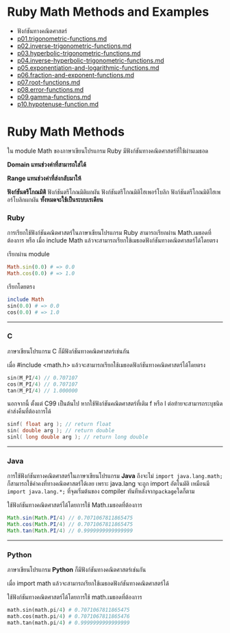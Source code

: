 # Ruby Math Methods and Examples

* ฟังก์ชันทางคณิตศาสตร์
* [p01.trigonometric-functions.md](ruby-math-methods-and-example/p01.trigonometric-functions.md "mention")
* [p02.inverse-trigonometric-functions.md](ruby-math-methods-and-example/p02.inverse-trigonometric-functions.md "mention")
* [p03.hyperbolic-trigonometric-functions.md](ruby-math-methods-and-example/p03.hyperbolic-trigonometric-functions.md "mention")
* [p04.inverse-hyperbolic-trigonometric-functions.md](ruby-math-methods-and-example/p04.inverse-hyperbolic-trigonometric-functions.md "mention")
* [p05.exponentiation-and-logarithmic-functions.md](ruby-math-methods-and-example/p05.exponentiation-and-logarithmic-functions.md "mention")
* [p06.fraction-and-exponent-functions.md](ruby-math-methods-and-example/p06.fraction-and-exponent-functions.md "mention")
* [p07.root-functions.md](ruby-math-methods-and-example/p07.root-functions.md "mention")
* [p08.error-functions.md](ruby-math-methods-and-example/p08.error-functions.md "mention")
* [p09.gamma-functions.md](ruby-math-methods-and-example/p09.gamma-functions.md "mention")
* [p10.hypotenuse-function.md](ruby-math-methods-and-example/p10.hypotenuse-function.md "mention")

# Ruby Math Methods

ใน module Math ของภาษาเขียนโปรแกรม Ruby มีฟังก์ชันทางคณิตศาสตร์ที่ใช้ผ่านเมธอด

**Domain แทนช่วงค่าที่สามารถใส่ได้**

**Range แทนช่วงค่าที่ส่งกลับมาให้**

**ฟังก์ชันตรีโกณมิติ** ฟังก์ชันตรีโกณมิติผกผัน ฟังก์ชันตรีโกณมิติไฮเพอร์โบลิก ฟังก์ชันตรีโกณมิติไฮเพอร์โบลิกผกผัน **ทั้งหมดจะใช้เป็นระบบเรเดียน**

### Ruby

การเรียกใช้ฟังก์ชันคณิตศาสตร์ในภาษาเขียนโปรแกรม Ruby สามารถเรียกผ่าน Math.เมธอดที่ต้องการ หรือ เมื่อ include Math แล้วจะสามารถเรียกใช้เมธอดฟังก์ชันทางคณิตศาสตร์ได้โดยตรง

เรียกผ่าน module

```ruby
Math.sin(0.0) # => 0.0
Math.cos(0.0) # => 1.0
```

เรียกโดยตรง

```ruby
include Math
sin(0.0) # => 0.0
cos(0.0) # => 1.0
```

***

### C

ภาษาเขียนโปรแกรม C ก็มีฟังก์ชันทางคณิตศาสตร์เช่นกัน

เมื่อ #include \<math.h> แล้วจะสามารถเรียกใช้เมธอดฟังก์ชันทางคณิตศาสตร์ได้โดยตรง

```c
sin(M_PI/4) // 0.707107
cos(M_PI/4) // 0.707107
tan(M_PI/4) // 1.000000
```

นอกจากนี้ ตั้งแต่ C99 เป็นต้นไป หากใช้ฟังก์ชันคณิตศาสตร์ที่เติม f หรือ l ต่อท้ายจะสามารถระบุชนิดค่าส่งคืนที่ต้องการได้

```c
sinf( float arg ); // return float
sin( double arg ); // return double
sinl( long double arg ); // return long double
```

***

### Java

การใช้ฟังก์ชันทางคณิตศาสตร์ในภาษาเขียนโปรแกรม **Java** ถึงจะไม่ `import java.lang.math;` ก็สามารถใช้ค่าคงที่ทางคณิตศาสตร์ได้เลย เพราะ java.lang จะถูก import อัตโนมัติ เหมือนมี `import java.lang.*;` ที่จุดเริ่มต้นของ compiler ทันทีหลังจาก`package`ใดก็ตาม

ใช้ฟังก์ชันทางคณิตศาสตร์ได้โดยการใช้ Math.เมธอดที่ต้องการ

```java
Math.sin(Math.PI/4) // 0.7071067811865475
Math.cos(Math.PI/4) // 0.7071067811865475
Math.tan(Math.PI/4) // 0.9999999999999999 
```

***

### Python

ภาษาเขียนโปรแกรม **Python** ก็มีฟังก์ชันทางคณิตศาสตร์เช่นกัน

เมื่อ import math แล้วจะสามารถเรียกใช้เมธอดฟังก์ชันทางคณิตศาสตร์ได้

ใช้ฟังก์ชันทางคณิตศาสตร์ได้โดยการใช้ math.เมธอดที่ต้องการ

```python
math.sin(math.pi/4) # 0.7071067811865475
math.cos(math.pi/4) # 0.7071067811865476
math.tan(math.pi/4) # 0.9999999999999999 
```
